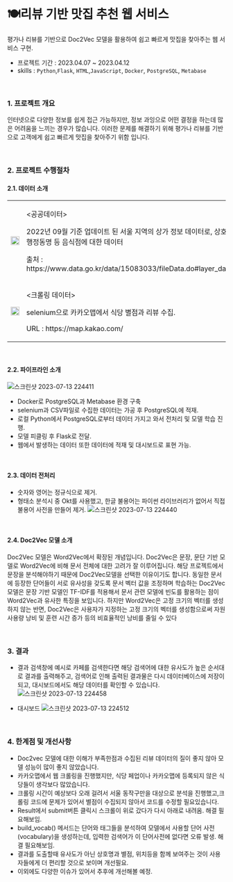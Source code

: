 # 🍽️리뷰 기반 맛집 추천 웹 서비스
평가나 리뷰를 기반으로 Doc2Vec 모델을 활용하여 쉽고 빠르게 맛집을 찾아주는 웹 서비스 구현.
- 프로젝트 기간 : 2023.04.07 ~ 2023.04.12
- skills : ```Python```,```Flask```, ```HTML```,```JavaScript```, ```Docker```, ```PostgreSQL```, ```Metabase```

    
<br>

### 1. 프로젝트 개요
인터넷으로 다양한 정보를 쉽게 접근 가능하지만, 정보 과잉으로 어떤 결정을 하는데 많은 어려움을 느끼는 경우가 많습니다. 이러한 문제를 해결하기 위해 평가나 리뷰를 기반으로 고객에게 쉽고 빠르게 맛집을 찾아주기 위함 입니다.

<br>

### 2. 프로젝트 수행절차  
#### 2.1. 데이터 소개
<table>
  <tr>
    <td>
      <img src="https://github.com/KIMJEONGSU/js_portfolio/assets/23291338/a649836f-225a-48aa-a87b-f4c40859e256" width="100%" height="100%">
    </td>
    <td>   
      <p><공공데이터></p>
      <p>2022년 09월 기준 업데이트 된 서울 지역의 상가 정보 데이터로, 상호명, 업종 분류, 행정동명 등 음식점에 대한 데이터</p>
       <p>출처 : https://www.data.go.kr/data/15083033/fileData.do#layer_data_infomation</p>
    </td>
  </tr>
    <tr>
    <td>
      <img src="https://github.com/KIMJEONGSU/js_portfolio/assets/23291338/d9991b29-616e-482c-965a-3b44e5082133" width="100%" height="100%"> 
    </td>
    <td>      
       <p><크롤링 데이터></p>
      <p>selenium으로 카카오맵에서 식당 별점과 리뷰 수집.</p>
      <p>URL : https://map.kakao.com/</p>
    </td>
  </tr>
</table>

<br>

#### 2.2. 파이프라인 소개
![스크린샷 2023-07-13 224411](https://github.com/KIMJEONGSU/js_portfolio/assets/23291338/4f83b7af-587b-4a03-8c55-fddcd7f228e3)

* Docker로 PostgreSQL과 Metabase 환경 구축
* selenium과 CSV파일로 수집한 데이터는 가공 후 PostgreSQL에 적재.
* 로컬 Python에서 PostgreSQL로부터 데이터 가지고 와서 전처리 및 모델 학습 진행.
* 모델 피클링 후 Flask로 전달.
* 웹에서 발생하는 데이터 또한 데이터에 적재 및 대시보드로 표현 가능.

<br>

#### 2.3. 데이터 전처리
* 숫자와 영어는 정규식으로 제거.
* 형태소 분석시 중 Okt를 사용했고, 한글 불용어는 파이썬 라이브러리가 없어서 직접 불용어 사전을 만들어 제거.
![스크린샷 2023-07-13 224440](https://github.com/KIMJEONGSU/js_portfolio/assets/23291338/4ea722ce-da16-4e17-af43-26f5bd7a426a)

<br>

#### 2.4. Doc2Vec 모델 소개 
Doc2Vec 모델은 Word2Vec에서 확장된 개념입니다. Doc2Vec은 문장, 문단 기반 모델로 Word2Vec에 비해 문서 전체에 대한 고려가 잘 이루어집니다. 해당 프로젝트에서 문장을 분석해야하기 때문에 Doc2Vec모델을 선택한 이유이기도 합니다.
동일한 문서에 등장한 단어들이 서로 유사성을 갖도록 문서 벡터 값을 조정하며 학습하는 Doc2Vec 모델은 문장 기반 모델인 TF-IDF를 적용해서 문서 관련 모델에 빈도를 활용하는 점이 Word2Vec과 유사한 특징을 보입니다. 하지만 Word2Vec은 고정 크기의 벡터를 생성하지 않는 반면, Doc2Vec은 사용자가 지정하는 고정 크기의 벡터를 생성함으로써 자원 사용량 낭비 및 훈련 시간 증가 등의 비효율적인 낭비를 줄일 수 있다

<br>

### 3. 결과
* 결과
검색창에 예시로 카페를 검색한다면 해당 검색어에 대한 유사도가 높은 순서대로 결과를 출력해주고, 검색어로 인해 출력된 결과물은 다시 데이터베이스에 저장이 되고, 대시보드에서도 해당 데이터를 확인할 수 있습니다.
![스크린샷 2023-07-13 224458](https://github.com/KIMJEONGSU/js_portfolio/assets/23291338/819ad4d7-9076-4a50-a58d-2dc3f468584f)

* 대시보드
![스크린샷 2023-07-13 224512](https://github.com/KIMJEONGSU/js_portfolio/assets/23291338/66c9bc1e-5c74-4bce-a23f-ca5bee8de8cc)

<br>

### 4. 한계점 및 개선사항
* Doc2vec 모델에 대한 이해가 부족한점과 수집된 리뷰 데이터의 질이 좋지 않아 모델 성능이 많이 좋지 않았습니다.
* 카카오맵에서 웹 크롤링을 진행했지만, 식당 페업이나 카카오맵에 등록되지 않은 식당들이 생각보다 많았습니다.
* 크롤링 시간이 예상보다 오래 걸려서 서울 동작구만을 대상으로 분석을 진행했고,크롤링 코드에 문제가 있어서 별점이 수집되지 않아서 코드를 수정할 필요있습니다.
* Result에서 submit버튼 클릭시 스크롤이 위로 갔다가 다시 아래로 내려옴. 해결 필요해보임.
* build_vocab() 메서드는 단어와 태그들을 분석하여 모델에서 사용할 단어 사전(vocabulary)을 생성하는데, 입력한 검색어가 이 단어사전에 없다면 오류 발생. 해결 필요해보임.
* 결과를 도출할때 유사도가 아닌 상호명과 별점, 위치등을 함께 보여주는 것이 사용자들에게 더 편리할 것으로 보이며 개선필요.
* 이외에도 다양한 이슈가 있어서 추후에 개선해볼 예정.

